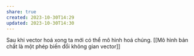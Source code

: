 ```yaml
---
share: true
created: 2023-10-30T14:29
updated: 2023-10-30T14:30
---
```

Sau khi vector hoá xong ta mới có thể mô hình hoá chúng. [[Mô hình bản chất là một phép biến đổi không gian vector]] 
